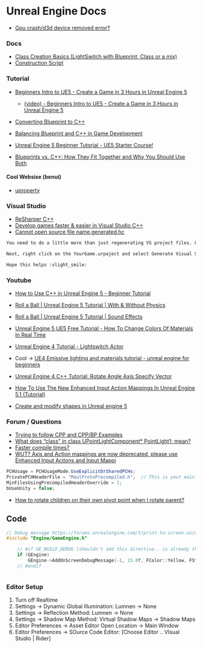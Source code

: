 Unreal Engine Docs
==================


* [Gpu crash/d3d device removed error?](https://forums.unrealengine.com/t/gpu-crash-d3d-device-removed-error/514360/7)


### Docs

* [Class Creation Basics (LightSwitch with Blueprint, Class or a mix)](https://dev.epicgames.com/documentation/en-us/unreal-engine/class-creation-basics-in-unreal-engine)
* [Construction Script](https://dev.epicgames.com/documentation/en-us/unreal-engine/construction-script-in-unreal-engine)


### Tutorial

* [Beginners Intro to UE5 - Create a Game in 3 Hours in Unreal Engine 5](https://dev.epicgames.com/community/learning/tutorials/OR8/beginners-intro-to-ue5-create-a-game-in-3-hours-in-unreal-engine-5)
	* [(video) - Beginners Intro to UE5 - Create a Game in 3 Hours in Unreal Engine 5](https://www.youtube.com/watch?v=KQgOqyYoHAs)
* [Converting Blueprint to C++](https://dev.epicgames.com/community/learning/courses/KJ/unreal-engine-converting-blueprint-to-c/kjB/unreal-engine-introduction-to-blueprint-vs-c)
* [Balancing Blueprint and C++ in Game Development](https://dev.epicgames.com/community/learning/courses/bY/balancing-blueprint-and-c-in-game-development/LdK/introduction-to-the-course)


* [Unreal Engine 5 Beginner Tutorial - UE5 Starter Course!](https://www.youtube.com/watch?v=gQmiqmxJMtA)
* [Blueprints vs. C++: How They Fit Together and Why You Should Use Both](https://www.youtube.com/watch?v=VMZftEVDuCE)


#### Cool Websise (benui)

* [uproperty](https://benui.ca/unreal/uproperty/)


### Visual Studio

* [ReSharper C++](https://www.jetbrains.com/resharper-cpp/)
* [Develop games faster & easier in Visual Studio C++](https://www.wholetomato.com/visual-assist-ue4-unreal-engine)
* [Cannot open source file name.generated.hc](https://forums.unrealengine.com/t/cannot-open-source-file-name-generated-hc/413312/2?u=koubae)


```bash
You need to do a little more than just regenerating VS project files. Close both the Unreal Editor and Visual Studio. Open your project directory and delete all these folders - .vs, Binaries, Intermediate, Saved [optional], and also YourGame.sln files. Make sure that the Config folder is there and that you do NOT accidentally delete it!

Next, right click on the YourGame.urpoject and select Generate Visual Studio project files. Open the .uproject file once it finishes regenerating. The Editor will prompt you with a missing .dll module again and will ask you to rebuild the solution. Click Yes and it will start rebuilding. It should now successfully compile if there are no bugs in your code.

Hope this helps :slight_smile:
```

### Youtube

* [How to Use C++ in Unreal Engine 5 - Beginner Tutorial](https://www.youtube.com/watch?v=HNfpKFER2hI)
* [Roll a Ball | Unreal Engine 5 Tutorial | With & Without Physics](https://www.youtube.com/watch?v=J_i6GZbtmwU)
* [Roll a Ball | Unreal Engine 5 Tutorial | Sound Effects](https://www.youtube.com/watch?v=7GEKdBjLwrQ)
* [Unreal Engine 5 UE5 Free Tutorial - How To Change Colors Of Materials In Real Time](https://www.youtube.com/watch?v=kJBZDX-sT3o)
* [Unreal Engine 4 Tutorial - Lightswitch Actor](https://www.youtube.com/watch?v=THMd4HaHnZM)
* Cool -> [UE4 Emissive lighting and materials tutorial - unreal engine for beginners](https://www.youtube.com/watch?v=eVPuvCAEz4Q&t=70s)
* [Unreal Engine 4 C++ Tutorial: Rotate Angle Axis Specify Vector](https://www.youtube.com/watch?v=eicFMa3kis4)
* [How To Use The New Enhanced Input Action Mappings In Unreal Engine 5.1 (Tutorial)](https://www.youtube.com/watch?v=nXJuXUxQfa8)

* [Create and modify shapes in Unreal engine 5](https://www.youtube.com/watch?v=6NV7rqdtTTY)


### Forum / Questions

* [Trying to follow CPP and CPP/BP Examples](https://forums.unrealengine.com/t/trying-to-follow-cpp-and-cpp-bp-examples/1543420)
* [What does “class” in class UPointLightComponent* PointLight1; mean?](https://forums.unrealengine.com/t/what-does-class-in-class-upointlightcomponent-pointlight1-mean/323406)
* [Faster compile times?](https://forums.unrealengine.com/t/faster-compile-times/148765/3)
* [ WUT? Axis and Action mappings are now deprecated, please use Enhanced Input Acitons and Input Mappi](https://forums.unrealengine.com/t/wut-axis-and-action-mappings-are-now-deprecated-please-use-enhanced-input-acitons-and-input-mapping-contexts-instead/776849)


```cs
PCHUsage = PCHUsageMode.UseExplicitOrSharedPCHs;
PrivatePCHHeaderFile = "MaulProtoPrecompiled.h";  // This is yout main game Header
MinFilesUsingPrecompiledHeaderOverride = 1;
bUseUnity = false;
```
* [How to rotate children on their own pivot point when I rotate parent?](https://forums.unrealengine.com/t/how-to-rotate-children-on-their-own-pivot-point-when-i-rotate-parent/713963/5)

Code 
----

```c++
// Debug message https://forums.unrealengine.com/t/print-to-screen-using-c/357351/11
#include "Engine/GameEngine.h"

	// #if UE_BUILD_DEBUG (shouldn't add this directive.. is already there!)
	if (GEngine)
		GEngine->AddOnScreenDebugMessage(-1, 15.0f, FColor::Yellow, FString::Printf(TEXT("World delta for current frame equals %f | DeltaTime=%f"), GetWorld()->TimeSeconds, DeltaTime));
	// #endif



```

### Editor Setup

1. Turn off Realtime
2. Settings -> Dynamic Global Illumination: Lumnen -> None
3. Settings -> Reflection Method: Lumnen -> None
4. Settings -> Shadow Map Method: Virtual Shadow Maps -> Shadow Maps
5. Editor Preferences -> Asset Editor Open Location -> Main Window
6. Editor Preferences -> SOurce Code Editor: [Choose Editor .. VIsual Studio | Rider]